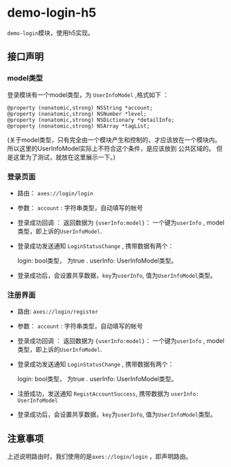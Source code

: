 # demo-login-h5

`demo-login`模块，使用h5实现。

## 接口声明

### model类型

登录模块有一个model类型，为 `UserInfoModel` ,格式如下 ：

    @property (nonatomic,strong) NSString *account; 
    @property (nonatomic,strong) NSNumber *level;
    @property (nonatomic,strong) NSDictionary *detailInfo;
    @property (nonatomic,strong) NSArray *tagList;

(关于model类型，只有完全由一个模块产生和控制的，才应该放在一个模块内。 所以这里的UserInfoModel实际上不符合这个条件，是应该放到 公共区域的。 但是这里为了测试，就放在这里展示一下。)

### 登录页面

* 路由： `axes://login/login`
* 参数： `account` : 字符串类型，自动填写的帐号
* 登录成功回调 ： 返回数据为 `{userInfo:model}`： 一个键为`userInfo` , model类型，即上诉的`UserInfoModel`.
* 登录成功发送通知 `LoginStatusChange` , 携带数据有两个：

    login: bool类型， 为true .
    userInfo: UserInfoModel类型。

* 登录成功后，会设置共享数据，`key`为`userInfo`, 值为`UserInfoModel`类型。

### 注册界面

* 路由: `axes://login/register`
* 参数： `account` : 字符串类型，自动填写的帐号
* 登录成功回调 ： 返回数据为 `{userInfo:model}`： 一个键为`userInfo` , model类型，即上诉的`UserInfoModel`.
* 登录成功发送通知 `LoginStatusChange` , 携带数据有两个：

    login: bool类型， 为true .
    userInfo: UserInfoModel类型。

* 注册成功，发送通知 `RegistAccountSuccess`, 携带数据为 `userInfo: UserInfoModel`
* 登录成功后，会设置共享数据，`key`为`userInfo`, 值为`UserInfoModel`类型。

## 注意事项

上述说明路由时，我们使用的是`axes://login/login` ，即声明路由。